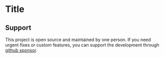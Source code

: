 # Title

## Support

This project is open source and maintained by one person. If you need urgent fixes or custom features, you can support the development through [github sponsor](https://github.com/sponsors/pictos/sponsorships?sponsor=pictos&tier_id=485056&preview=false).
